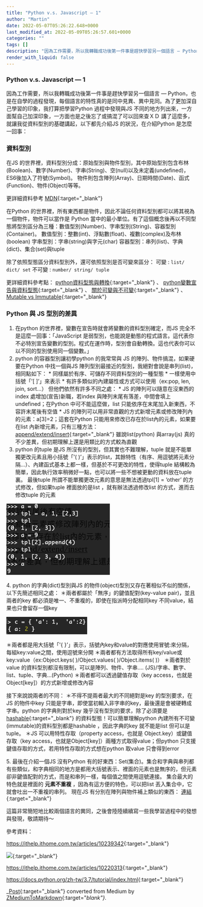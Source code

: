 ```yaml
---
title: "Python v.s. Javascript — 1"
author: "Martin"
date: 2022-05-07T05:26:22.648+0000
last_modified_at: 2022-05-09T05:26:57.601+0000
categories: ""
tags: []
description: "因為工作需要，所以我轉職成功後第一件事是趕快學習另一個語言 — Python，也是在自學的過程發現，每個語言的特性真的是同中見異、異中見同。為了更加深自己學習的印象，我打算把學習Python 過程中發現與JS…"
render_with_liquid: false
---
```


### Python v\.s\. Javascript — 1

因為工作需要，所以我轉職成功後第一件事是趕快學習另一個語言 — Python，也是在自學的過程發現，每個語言的特性真的是同中見異、異中見同。為了更加深自己學習的印象，我打算把學習Python 過程中發現與JS 不同的地方列出來，一方面幫自己加深印象，一方面也是之後忘了或搞混了可以回來查ＸＤ
講了這麼多，就讓我從資料型別的基礎講起，以下都先介紹JS 的狀況，在介紹Python 是怎麼一回事：
### 資料型別

在JS 的世界裡，資料型別分成：原始型別與物件型別，其中原始型別包含布林\(Boolean\)、數字\(Number\)、字串\(String\)、空\(null\)以及未定義\(undefined\)，ES6後加入了符號\(Symbol\)。
物件則包含陣列\(Array\)、日期時間\(Date\)、函式\(Function\)、物件\(Object\)等等。

更詳細資料參考 [MDN](https://developer.mozilla.org/zh-TW/docs/Web/JavaScript/Data_structures){:target="_blank"}

在Python 的世界裡，所有東西都是物件，因此不論任何資料型別都可以將其視為一個物件，物件可以當作是 Python 當中的最小單位。有了這個概念後再以不同型態將型別區分為三種：數值型別\(Number\)、字串型別\(String\)、容器型別\(Container\)。
數值型別：整數\(int\)、浮點數\(float\)、複數\(complex\)及布林\(boolean\)
字串型別：字串\(string\)與字元\(char\)
容器型別：串列\(list\)、字典\(dict\)、集合\(set\)與tuple

除了依照型態區分資料型別外，還可依照型別是否可變來區分：
可變 : `list/ dict/ set` 
不可變 : `number/ string/ tuple`

更詳細資料參考點： [python資料型態與轉換](https://medium.com/ccclub/ccclub-python-for-beginners-tutorial-d26900b9280e){:target="_blank"} 、 [python變數宣告與資料型態](https://ithelp.ithome.com.tw/articles/10202657){:target="_blank"} 、 [關於可變與不可變](https://www.maxlist.xyz/2021/01/26/python-immutable-mutable-objects/){:target="_blank"} 、 [Mutable vs Immutable](https://medium.com/starbugs/python-mutable-與-immutable-8ef7804181cd){:target="_blank"}
### Python 與 JS 型別的差異
1. 在python 的世界裡，變數在宣告時就會將變數的資料型別確定，而JS 完全不是這麼一回事：「JavaScript 是弱型別，也能說是動態的程式語言。這代表你不必特別宣告變數的型別。程式在運作時，型別會自動轉換。這也代表你可以以不同的型別使用同一個變數。」
2. python 的容器型別讓初學python 的我常常與 JS 的陣列、物件搞混，如果硬要在Python 中找一個與JS 陣列型別最接近的型別，我絕對會說是串列\(list\)，相同點如下：
\* 同樣屬於有序、可儲存不同資料型別的一種型態
\* 一樣使用中括號「’\[ \]’」來表示
\* 有許多類似的內建屬性或方式可以使用（ex:pop, len, join, sort…）
但他們依然有許多不同之處：
\* JS 的陣列可以隨意在沒東西的index 處增加\(宣告\)新職，若index 與陣列末尾有落差，中間會填上undefined；在Python 中可不能這麼做，list 只能依序在末尾加入新東西，不容許末尾後有空值
\* JS 的陣列可以用非常直觀的方式新增元素或修改陣列內的元素：a\[3\]=2；這套在Python 只能用來修改已存在於list內的元素，如果要在list 內新增元素，只有三種方法： [append/extend/insert](https://linuxize.com/post/python-list-add/){:target="_blank"} 
雖說list\(python\) 與array\(js\) 真的不少差異，但初期理解上還是用類比的方式較為直觀
3. python 的tuple 是JS 所沒有的型別，但其實也不難理解，tuple 就是不能單獨更改元素且用小括號「’\( \)’」表示的list，其餘特性（有序、用逗號將元素分隔…）、內建函式基本上都一樣，但基於不可更改的特性，使得tuple 結構較為簡單，因此執行效率稍微好一點，也可以將一些不想被更動的資料放在tuple 裏。
最後tuple 所謂不能單獨更改元素的意思是無法透過tpl\[1\] = ‘other’ 的方式修改，但如果tuple 裡面放的是list ，就有辦法透過修改list 的方式，進而去修改tuple 的元素



![](/assets/63066a63aaf2/1*gfSwi_U7rRvn3TIDWwHCog.png)


4\. python 的字典\(dict\)型別與JS 的物件\(object\)型別又存在著相似不似的關係，以下先簡述相同之處：
＊兩者都屬於「無序」的鍵值配對\(key\-value pair\)，並且兩者的key 都必須是唯一、不重複的，即使在指派時分配相同key 不同value，結果也只會留存一個key


![](/assets/63066a63aaf2/1*V274sm8f3qZNWs412SeJkw.png)


＊兩者都是用大括號「’\{ \}’」表示，括號內key和value的對應使用冒號:來分隔，每組key:value之間，使用逗號來分開
＊兩者都有方法取得所有key/value或key:value（ex:Object\.keys\( \)/Object\.values\( \)/Object\.items\( \)）
＊兩者對於value 的資料型別都沒有限制，可以是陣列、物件、字串…\. \(JS\)/字串、數字、list、tuple、字典…\(Python\)
＊兩者都可以透過鍵值存取（key access，也就是Object\[key\]）的方式新增或修改內容

接下來說說兩者的不同：
＊不得不提兩者最大的不同絕對是key 的型別要求，在JS 的物件中key 只能是字串，即使當初輸入非字串的key，最後還是會被硬轉成字串。python 的字典則對於key 幾乎沒有型別的要求，除了必須要是 [hashable](https://stackoverflow.com/questions/14535730/what-does-hashable-mean-in-python){:target="_blank"} 的資料型態！可以簡單理解python 內建所有不可變\(immutable\)的資料型別都是hashable
，因此字典的key 就不能是list 但可以是tuple。
＊JS 可以用特性存取（property access，也就是 Object\.key）或鍵值存取（key access，也就是Object\[key\]）兩種方式取得value；但python 只支援鍵值存取的方式，若用特性存取的方式想在python 取value 只會得到error

5\. 最後在介紹一個JS 沒有Python 有的好東西：Set\(集合\)。集合和字典與串列都有些類似，和字典相同的地方是都用大括號表示、裡面的元素也是無序的，但元素卻非鍵值配對的方式，而是和串列一樣，每個值之間使用逗號連接。
集合最大的特色就是裡面的 **元素不重複** ，因為有這方便的特色，可以把list 丟入集合中，它就會吐出一不重複的串列。
現在JS 有分別在陣列與物件補上類似的東西： [連結](https://medium.com/漫築蘭格/js中的-set-與-map-815a9157b3bf){:target="_blank"}

這篇非常簡短地比較兩個語言的異同，之後會陸陸續續寫一些我學習過程中的發想與發現，敬請期待～

參考資料：

[https://ithelp\.ithome\.com\.tw/articles/10239342](https://ithelp.ithome.com.tw/articles/10239342){:target="_blank"}


[![](https://alysivji.github.io/images/main/siv.jpeg)](https://alysivji.github.io/quick-hit-hashable-dict-keys.html){:target="_blank"}


[https://ithelp\.ithome\.com\.tw/articles/10220313](https://ithelp.ithome.com.tw/articles/10220313){:target="_blank"}

[https://docs\.python\.org/zh\-tw/3\.7/tutorial/index\.html](https://docs.python.org/zh-tw/3.7/tutorial/index.html){:target="_blank"}



_[Post](https://medium.com/@martin87713/python-v-s-javascript-1-63066a63aaf2){:target="_blank"} converted from Medium by [ZMediumToMarkdown](https://github.com/ZhgChgLi/ZMediumToMarkdown){:target="_blank"}._
